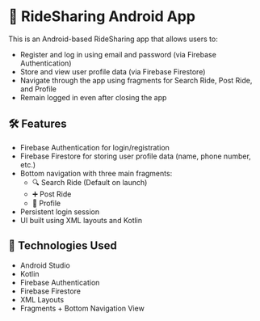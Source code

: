 # 🚗 RideSharing Android App

This is an Android-based RideSharing app that allows users to:

- Register and log in using email and password (via Firebase Authentication)
- Store and view user profile data (via Firebase Firestore)
- Navigate through the app using fragments for Search Ride, Post Ride, and Profile
- Remain logged in even after closing the app

## 🛠️ Features

- Firebase Authentication for login/registration
- Firebase Firestore for storing user profile data (name, phone number, etc.)
- Bottom navigation with three main fragments:
  - 🔍 Search Ride (Default on launch)
  - ➕ Post Ride
  - 👤 Profile
- Persistent login session
- UI built using XML layouts and Kotlin

## 🧰 Technologies Used

- Android Studio
- Kotlin
- Firebase Authentication
- Firebase Firestore
- XML Layouts
- Fragments + Bottom Navigation View
